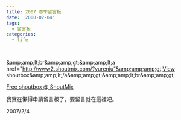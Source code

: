 ```yaml
---
title: 2007 春季留言板
date: '2000-02-04'
tags:
  - 留言板
categories:
  - life

---
```

  
&amp;amp;amp;lt;br&amp;amp;amp;gt;&amp;amp;amp;lt;a href="http://www2.shoutmix.com/?yurenju"&amp;amp;amp;gt;View shoutbox&amp;amp;amp;lt;/a&amp;amp;amp;gt;&amp;amp;amp;lt;br&amp;amp;amp;gt;  
  
[Free shoutbox @ ShoutMix](http://www.shoutmix.com/ "Get your own free shoutbox at ShoutMix!")  
  
  
  
我實在懶得申請留言板了，要留言就在這裡吧。  
  
2007/2/4